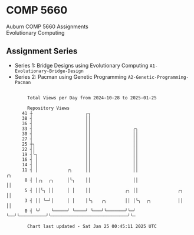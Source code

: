 # COMP 5660
Auburn COMP 5660 Assignments  
Evolutionary Computing

## Assignment Series
- Series 1: Bridge Designs using Evolutionary Computing `A1-Evolutionary-Bridge-Design`
- Series 2: Pacman using Genetic Programming `A2-Genetic-Programming-Pacman`

```

        Total Views per Day from 2024-10-28 to 2025-01-25

        Repository Views
      41 ┼                    ╭╮
      38 ┤                    ││
      36 ┤                    ││
      33 ┤                    ││                ╭╮
      30 ┤                    ││                ││
      27 ┤                    ││                ││
      25 ┼╮                   ││                ││
      22 ┤│                   ││                ││
      19 ┤╰╮                  ││                ││
      16 ┤ │                  ││                ││
      14 ┤ │                  ││                ││
      11 ┤ │           ╭╮     ││                ││                                              ╭╮
       8 ┤ │╭╮  ╭╮     │╰╮    ││                ││                                              ││
       5 ┤ ││╰╮ ││     │ │    ││             ╭╮ ││               ╭╮                             ││
       3 ┤ ││ ╰─╯│     │ │    │╰╮   ╭╮       ││ │╰╮  ╭╮          ││                             ││
       0 ┤ ╰╯    ╰─────╯ ╰────╯ ╰───╯╰───────╯╰─╯ ╰──╯╰──────────╯╰─────────────────────────────╯╰─

        Chart last updated - Sat Jan 25 00:45:11 2025 UTC
        
```
